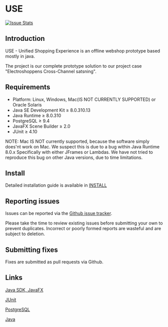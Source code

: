 # USE
[![Issue Stats](http://www.issuestats.com/github/LuqJensen/USE/badge/pr)](http://www.issuestats.com/github/LuqJensen/USE)

## Introduction

USE - Unified Shopping Experience is an offline webshop prototype based mostly in java.

The project is our complete prototype solution to our project case "Electroshoppens Cross-Channel satsning".


## Requirements

+ Platform: Linux, Windows, Mac(IS NOT CURRENTLY SUPPORTED) or Oracle Solaris
+ Java SE Development Kit ≥ 8.0.310.13
+ Java Runtime ≥ 8.0.310
+ PostgreSQL ≥ 9.4
+ JavaFX Scene Builder ≥ 2.0
+ JUnit ≥ 4.10

NOTE: Mac IS NOT currently supported, because the software simply does'nt work on Mac. 
We suspect this is due to a bug within Java Runtime 8.0.x
Specifically with either JFrames or Lambdas.
We have not tried to reproduce this bug on other Java versions, due to time limitations.

## Install

Detailed installation guide is available in [INSTALL](INSTALL.txt)


## Reporting issues

Issues can be reported via the [Github issue tracker](https://github.com/LuqJensen/USE/issues).

Please take the time to review existing issues before submitting your own to
prevent duplicates.
Incorrect or poorly formed
reports are wasteful and are subject to deletion.


## Submitting fixes

Fixes are submitted as pull requests via Github.


## Links

[Java SDK, JavaFX](http://www.oracle.com/technetwork/java/javase/downloads/index.html)

[JUnit](http://JUnit.org)

[PostgreSQL](http://www.postgresql.org/download/)

[Java](https://www.java.com/en/)